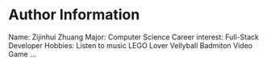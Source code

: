 # Author Information
Name: Zijinhui Zhuang
Major: Computer Science
Career interest: Full-Stack Developer
Hobbies: Listen to music
         LEGO Lover
         Vellyball
         Badmiton
         Video Game
         ...
